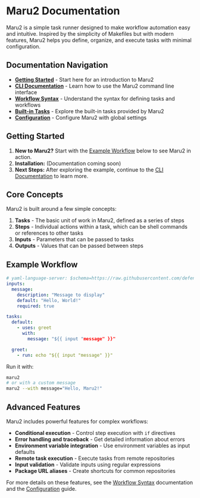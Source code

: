 # Maru2 Documentation

Maru2 is a simple task runner designed to make workflow automation easy and intuitive. Inspired by the simplicity of Makefiles but with modern features, Maru2 helps you define, organize, and execute tasks with minimal configuration.

## Documentation Navigation

- **[Getting Started](#getting-started)** - Start here for an introduction to Maru2
- **[CLI Documentation](cli.md)** - Learn how to use the Maru2 command line interface
- **[Workflow Syntax](syntax.md)** - Understand the syntax for defining tasks and workflows
- **[Built-in Tasks](builtins.md)** - Explore the built-in tasks provided by Maru2
- **[Configuration](config.md)** - Configure Maru2 with global settings

## Getting Started

1. **New to Maru2?** Start with the [Example Workflow](#example-workflow) below to see Maru2 in action.
2. **Installation:** (Documentation coming soon)
3. **Next Steps:** After exploring the example, continue to the [CLI Documentation](cli.md) to learn more.

## Core Concepts

Maru2 is built around a few simple concepts:

1. **Tasks** - The basic unit of work in Maru2, defined as a series of steps
2. **Steps** - Individual actions within a task, which can be shell commands or references to other tasks
3. **Inputs** - Parameters that can be passed to tasks
4. **Outputs** - Values that can be passed between steps

## Example Workflow

```yaml
# yaml-language-server: $schema=https://raw.githubusercontent.com/defenseunicorns/maru2/main/maru2.schema.json
inputs:
  message:
    description: "Message to display"
    default: "Hello, World!"
    required: true

tasks:
  default:
    - uses: greet
      with:
        message: "${{ input "message" }}"

  greet:
    - run: echo "${{ input "message" }}"
```

Run it with:

```sh
maru2
# or with a custom message
maru2 --with message="Hello, Maru2!"
```

## Advanced Features

Maru2 includes powerful features for complex workflows:

- **Conditional execution** - Control step execution with `if` directives
- **Error handling and traceback** - Get detailed information about errors
- **Environment variable integration** - Use environment variables as input defaults
- **Remote task execution** - Execute tasks from remote repositories
- **Input validation** - Validate inputs using regular expressions
- **Package URL aliases** - Create shortcuts for common repositories

For more details on these features, see the [Workflow Syntax](syntax.md) documentation and the [Configuration](config.md) guide.
